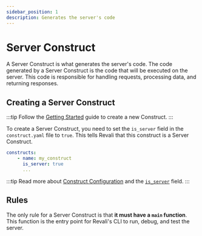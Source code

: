 ```yaml
---
sidebar_position: 1
description: Generates the server's code
---
```


# Server Construct

A Server Construct is what generates the server's code. The code generated by a Server Construct is the code that will be executed on the server. This code is responsible for handling requests, processing data, and returning responses.

## Creating a Server Construct

:::tip
Follow the [Getting Started][getting-started] guide to create a new Construct.
:::

To create a Server Construct, you need to set the `is_server` field in the `construct.yaml` file to `true`. This tells Revali that this construct is a Server Construct.

```yaml
constructs:
    - name: my_construct
      is_server: true
      ...
```

:::tip
Read more about [Construct Configuration][construct-config] and the [`is_server`][construct-config-is-server] field.
:::

## Rules

The only rule for a Server Construct is that **it must have a `main` function**. This function is the entry point for Revali's CLI to run, debug, and test the server.

[getting-started]: ../getting-started/create-package.md
[construct-config]: ../getting-started/construct-config.md
[construct-config-is-server]: ../getting-started/construct-config.md#is_server
